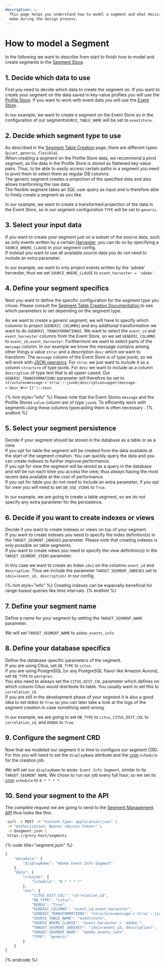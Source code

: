 ```yaml
---
description: >-
  This page helps you understand how to model a segment and what decisions to
  make during the design process.
---
```


# How to model a Segment

In the following we want to describe from start to finish how to model and create segments in the [Segment Store](../../developer-reference/dataflow/segment-store/). 

## 1. Decide which data to use

First you need to decide which data to create the segment on. If you want to create your segment on the data saved in key-value profiles you will use the [Profile Store](../../developer-reference/dataflow/profile-store/). If you want to work with event data you will use the [Event Store](../../developer-reference/dataflow/event-store.md).

In our example, we want to create a segment on the Event Store so in the configuration of our segment`SOURCE_TABLE_NAME` will be set to `eventstore`.

## 2. Decide which segment type to use

As described in the [Segment Table Creation](../../developer-reference/dataflow/segment-store/segment-table-creation.md) page, there are different types \(`pivot`, `generic`,  `flexible`\).   
When creating a segment on the Profile Store data, we recommend a pivot segment, as the data in the Profile Store is stored as flattened key-value pairs. Thus, to be able to easily access certain paths in a segment you need to pivot them to select them as regular DB columns.  
The generic segment creates a projection of the specified data and also allows tranforming the raw data.  
The flexible segment takes an SQL user query as input and is therefore able to freely create a segment as you like.  
  
In our example, we want to create a transformed projection of the data in the Event Store, so in our segment configuration  `TYPE`  will be set to `generic`.

## 3. Select your input data

If you want to create your segment just on a subset of the source data, such as only events written by a certain [Harvester](../data-in/how-to-run-a-harvester/harvesters.md), you can do so by specifying a `SOURCE_WHERE_CLAUSE` in your segment config.   
If instead you want to use all available source data you do not need to include an extra parameter. 

In our example, we want to only project events written by the 'adobe' harvester, thus we set `SOURCE_WHERE_CLAUSE` to `event_harvester = 'adobe'`.

## 4. Define your segment specifics

Next you want to define the specific configuration for the segment type you chose. Please consult the [Segment Table Creation Documentation ](../../developer-reference/dataflow/segment-store/segment-table-creation.md)to see which parameters to set depending on the segment type.

As we want to create a generic segment, we will have to specify which columns to project \(`GENERIC_COLUMNS`\) and any additional transformation we want to do \(`GENERIC_TRANSFORMATIONS`\).  We want to select the `event_id` and `event_harvester` columns from the Event Store, so we set `GENERIC_COLUMNS` to `event_id,event_harvester`.  Furthermore we want to select parts of the `message` column. In our example we know the message contains among other things a value `struc` and a description `desc` which we want to transform. The `message` column of the Event Store is of type jsonb, so we will work with [JSON operators](https://www.postgresql.org/docs/current/functions-json.html). For `struc` we just want to include it as a column `structure` of type jsonb. For `desc` we want to include as a column `description` of type text that is all upper-cased.  Our `GENERIC_TRANSFORMATIONS` parameter will therefore be set to `structure=message->'struc'::jsonb|description=upper(message->'desc'#>>'{}')::text`.

{% hint style="info" %}
Please note that the Event Stores `message` and the Profile Stores `value` column are of type `jsonb`. To efficiently work with segments using these columns typecasting them is often necessary .
{% endhint %}

## 5. Select your segment persistence  

Decide if your segment should be stored in the database as a table or as a view.   
If you opt for table the segment will be created from the data available at the start of the segment creation. You can quickly query the data and you can create indexes to further improve performance.   
If you opt for view the segment will be stored as a query in the database and will be run each time you access the view, thus always having the most recent data available at the cost of performance.   
If you opt for table you do not need to include an extra parameter, if you opt for view you will need to set `DB_USE_VIEWS` to `True`.

In our example, we are going to create a table segment, so we do not specify any extra parameter for the persistence.

## 6. Decide if you want to create indexes or views

Decide if you want to create indexes or views on top of your segment.   
If you want to create indexes you need to specify the index definition\(s\) in the `TARGET_SEGMENT_INDEXES` parameter. Please note that creating indexes is only possible on table segments.  
If you want to create views you need to specify the view definition\(s\) in the `TARGET_SEGMENT_VIEWS` parameter.

In this case we want to create an index `idx1` on the columns `event_id` and `description`. Thus we include the parameter `TARGET_SEGMENT_INDEXES` set to `idx1=(event_id, description)` in our config.

{% hint style="info" %}
Creating indexes can be especially beneficial for range-based queries like time intervals.
{% endhint %}

## 7. Define your segment name

Define a name for your segment by setting the `TARGET_SEGMENT_NAME` parameter.

We will set `TARGET_SEGMENT_NAME` to `adobe_events_info`.

## 8. Define your database specifics

Define the database-specific parameters of the segment.   
If you are using Citus, set `DB_TYPE` to `citus`.   
If you are using PostgreSQL \(or any PostgreSQL flavor like Amazon Aurora\), set `DB_TYPE` to `postgres`.    
You also need to always set the `CITUS_DIST_COL` parameter which defines on which column Citus would distribute its table. You usually want to set this to `correlation_id`.   
If you are still in the development phase of your segment it is also a good idea to set `DEBUG` to `True` so you can later take a look at the logs of the segment creation in case something went wrong.

In our example, we are going to set `DB_TYPE` to `citus`, `CITUS_DIST_COL` to `correlation_id`, and `DEBUG` to `True`.

## 9. Configure the segment CRD

Now that we modeled our segment it is time to configure our segment CRD. For this you will need to set the `displayName` attribute and the [cron](https://crontab.guru/) `schedule` for the creation job.   


We will set our `displayName` to `Adobe Event Info Segment`, similar to its `TARGET_SEGMENT_NAME`. We chose to run our job every full hour, so we set its [cron](https://crontab.guru/) `schedule` to `0 * * * *`.

## 10. Send your segment to the API

The complete request we are going to send to the [Segment Management API](../../developer-reference/api-reference/segment-management-api.md) thus looks like this:

```bash
 curl -X POST -H "Content-Type: application/json" \
 -H "Authorization: Bearer <Access-Token>" \
 -d @segment.json \
 https://grnry-host/segments
```

{% code title="segment.json" %}
```javascript
{
    "metadata": {
        "displayName": "Adobe Event Info Segment"
    },
    "data": {
        "cronjob": {
            "schedule": "0 * * * *"
        },
        "env": {
            "CITUS_DIST_COL": "correlation_id",
            "DB_TYPE": "citus",
            "DEBUG": "True",
            "GENERIC_COLUMNS": "event_id,event_harvester",
            "GENERIC_TRANSFORMATIONS": "structure=message->'struc'::jsonb|description=upper(message->'desc'#>>'{}')::text",
            "SOURCE_TABLE_NAME": "eventstore",
            "SOURCE_WHERE_CLAUSE": "event_harvester = 'adobe'",
            "TARGET_SEGMENT_INDEXES": "idx1=(event_id, description)",
            "TARGET_SEGMENT_NAME": "adobe_events_info",
            "TYPE": "generic"
        }
    }
}
```
{% endcode %}



